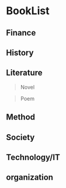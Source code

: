# BookList

## Finance

## History

## Literature
> Novel


> Poem


## Method

## Society

## Technology/IT

## organization

